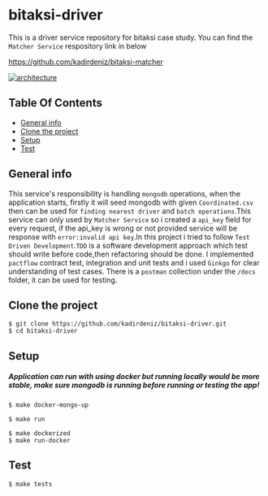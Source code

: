 # bitaksi-driver
This is a driver service repository for bitaksi case study.
You can find the `Matcher Service` respository link in below

https://github.com/kadirdeniz/bitaksi-matcher

[![architecture](https://www.linkpicture.com/q/Screen-Shot-2023-01-13-at-11.19.15.png)](https://www.linkpicture.com/view.php?img=LPic63c11b745529f1064691485)

## Table Of Contents
* [General info](#general-info)
* [Clone the project](#clone-the-project)
* [Setup](#setup)
* [Test](#test)

## General info
This service's responsibility is handling `mongodb` operations, when the application starts, firstly it will seed mongodb with given `Coordinated.csv` then can be used for `finding nearest driver` and `batch operations`.This service can only used by `Matcher Service` so i created a `api_key` field for every request, if the api_key is wrong or not provided service will be response with `error:invalid api key`.In this project i tried to follow `Test Driven Development`.`TDD` is a software development approach which test should write before code,then refactoring should be done. I implemented `pactflow` contract test, integration and unit tests and i used `Ginkgo` for clear understanding of test cases. There is a `postman` collection under the `/docs` folder, it can be used for testing.

## Clone the project
```
$ git clone https://github.com/kadirdeniz/bitaksi-driver.git
$ cd bitaksi-driver
```

## Setup
##### Application can run with using docker but running locally would be more stable, make sure mongodb is running before running or testing the app!

```
$ make docker-mongo-up

$ make run

$ make dockerized
$ make run-docker
```


 ## Test
 ```
 $ make tests
 ```
